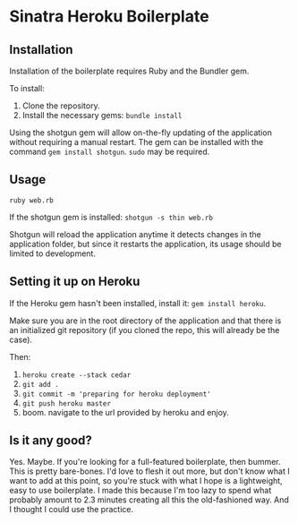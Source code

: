 # Sinatra Heroku Boilerplate #


## Installation ##
Installation of the boilerplate requires Ruby and the Bundler gem.

To install:

  1. Clone the repository.
  2. Install the necessary gems: `bundle install`

Using the shotgun gem will allow on-the-fly updating of the application
without requiring a manual restart. The gem can be installed with the
command `gem install shotgun`. `sudo` may be required.

## Usage ##
`ruby web.rb`

If the shotgun gem is installed:
`shotgun -s thin web.rb`

Shotgun will reload the application anytime it detects changes in the
application folder, but since it restarts the application, its usage
should be limited to development.

## Setting it up on Heroku ##

If the Heroku gem hasn't been installed, install it: `gem install heroku`.

Make sure you are in the root directory of the application and that there is an initialized git repository (if you cloned the repo, this will already be the case).

Then:

  1. `heroku create --stack cedar`
  2. `git add .`
  3. `git commit -m 'preparing for heroku deployment'`
  4. `git push heroku master`
  5. boom. navigate to the url provided by heroku and enjoy.

## Is it any good? ##
Yes. Maybe. If you're looking for a full-featured boilerplate, then
bummer. This is pretty bare-bones. I'd love to flesh it out more, but
don't know what I want to add at this point, so you're stuck with what I
hope is a lightweight, easy to use boilerplate. I made this because I'm
too lazy to spend what probably amount to 2.3 minutes creating all this
the old-fashioned way. And I thought I could use the practice.


